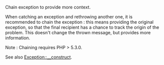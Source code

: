 Chain exception to provide more context.

When catching an exception and rethrowing another one, it is recommended to chain the exception : this means providing the original exception, so that the final recipient has a chance to track the origin of the problem. This doesn't change the thrown message, but provides more information.

Note : Chaining requires PHP > 5.3.0.

<?php
    try {
        throw new Exception('Exception 1', 1);
    } catch (\Exception $e) {
        throw new Exception('Exception 2', 2, $e); 
        // Chaining here. 

    }
?>

See also [Exception::__construct](http://php.net/manual/en/exception.construct.php).
